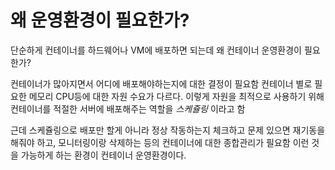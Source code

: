 # 왜 운영환경이 필요한가?

단순하게 컨테이너를 하드웨어나 VM에 배포하면 되는데 왜 컨테이너 운영환경이 필요한가?

컨테이너가 많아지면서 어디에 배포해야하는지에 대한 결정이 필요함
컨테이너 별로 필요한 메모리 CPU등에 대한 자원 수요가 다르다. 
이렇게 자원을 최적으로 사용하기 위해 컨테이너를 적절한 서버에 배포해주는 역할을 _스케쥴링_ 이라고 함

근데 스케쥴링으로 배포만 할게 아니라 정상 작동하는지 체크하고 문제 있으면 재기동을 해줘야 하고, 모니터링이랑 삭제하는 등의 컨테이너에 대한 종합관리가 필요함
이런 것을 가능하게 하는 환경이 컨테이너 운영환경이다.

